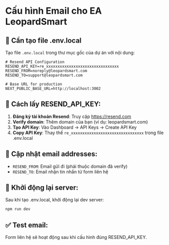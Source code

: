 # Cấu hình Email cho EA LeopardSmart

## 📧 Cần tạo file .env.local

Tạo file `.env.local` trong thư mục gốc của dự án với nội dung:

```env
# Resend API Configuration
RESEND_API_KEY=re_xxxxxxxxxxxxxxxxxxxxxxxxxxxxxxxx
RESEND_FROM=noreply@leopardsmart.com
RESEND_TO=support@leopardsmart.com

# Base URL for production
NEXT_PUBLIC_BASE_URL=http://localhost:3002
```

## 🔧 Cách lấy RESEND_API_KEY:

1. **Đăng ký tài khoản Resend**: Truy cập https://resend.com
2. **Verify domain**: Thêm domain của bạn (ví dụ: leopardsmart.com)
3. **Tạo API Key**: Vào Dashboard → API Keys → Create API Key
4. **Copy API Key**: Thay thế `re_xxxxxxxxxxxxxxxxxxxxxxxxxxxxxxxx` trong file .env.local

## 📝 Cập nhật email addresses:

- `RESEND_FROM`: Email gửi đi (phải thuộc domain đã verify)
- `RESEND_TO`: Email nhận tin nhắn từ form liên hệ

## 🚀 Khởi động lại server:

Sau khi tạo .env.local, khởi động lại dev server:
```bash
npm run dev
```

## ✅ Test email:

Form liên hệ sẽ hoạt động sau khi cấu hình đúng RESEND_API_KEY.





